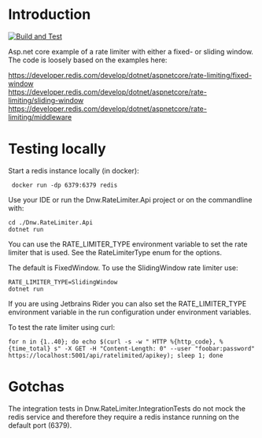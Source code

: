 # Introduction

[![Build and Test](https://github.com/jbijlsma/Dnw.RateLimiter/actions/workflows/build.yml/badge.svg)](https://github.com/jbijlsma/Dnw.RateLimiter/actions/workflows/build.yml)

Asp.net core example of a rate limiter with either a fixed- or sliding window. The code is loosely based on the examples
here:

https://developer.redis.com/develop/dotnet/aspnetcore/rate-limiting/fixed-window  
https://developer.redis.com/develop/dotnet/aspnetcore/rate-limiting/sliding-window  
https://developer.redis.com/develop/dotnet/aspnetcore/rate-limiting/middleware

# Testing locally

Start a redis instance locally (in docker):

```
 docker run -dp 6379:6379 redis
```

Use your IDE or run the Dnw.RateLimiter.Api project or on the commandline with:

```
cd ./Dnw.RateLimiter.Api
dotnet run
```

You can use the RATE_LIMITER_TYPE environment variable to set the rate limiter that is used. See the RateLimiterType
enum for the options.

The default is FixedWindow. To use the SlidingWindow rate limiter use:

```
RATE_LIMITER_TYPE=SlidingWindow
dotnet run
```

If you are using Jetbrains Rider you can also set the RATE_LIMITER_TYPE environment variable in the run configuration
under environment variables.

To test the rate limiter using curl:

```
for n in {1..40}; do echo $(curl -s -w " HTTP %{http_code}, %{time_total} s" -X GET -H "Content-Length: 0" --user "foobar:password" https://localhost:5001/api/ratelimited/apikey); sleep 1; done
```

# Gotchas

The integration tests in Dnw.RateLimiter.IntegrationTests do not mock the redis service and therefore they require a
redis instance running on the default port (6379). 